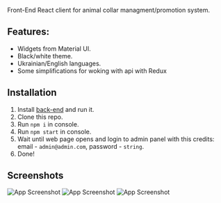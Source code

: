 Front-End React client for animal collar managment/promotion system.

## Features:
- Widgets from Material UI.
- Black/white theme.
- Ukrainian/English languages.
- Some simplifications for woking with api with Redux

## Installation

1. Install [back-end](https://github.com/Vaidual/awme) and run it.
2. Clone this repo.
3. Run `npm i` in console.
4. Run `npm start` in console.
5. Wait until web page opens and login to admin panel with this credits: email - `admin@admin.com`, password - `string`.
6. Done!

## Screenshots

![App Screenshot](https://i.imgur.com/eVeXFtb.png)
![App Screenshot](https://i.imgur.com/JWClmum.png)
![App Screenshot](https://i.imgur.com/f1mssLY.png)
